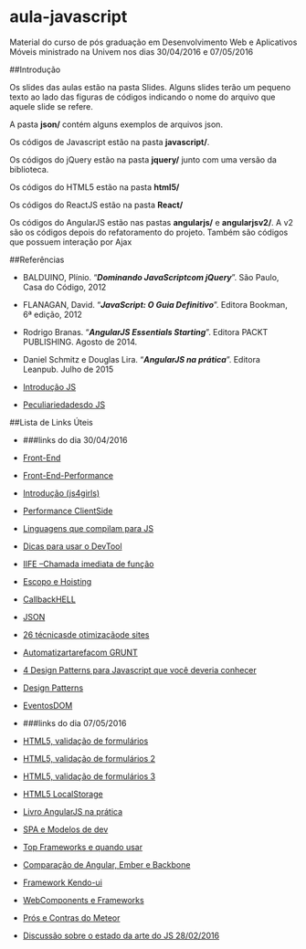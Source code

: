 # aula-javascript
Material do curso de pós graduação em Desenvolvimento Web e Aplicativos Móveis ministrado na Univem nos dias 30/04/2016 e 07/05/2016


##Introdução

Os slides das aulas estão na pasta Slides. Alguns slides terão um pequeno texto ao lado das figuras de códigos indicando o nome do arquivo que aquele slide se refere.

A pasta **json/** contém alguns exemplos de arquivos json.

Os códigos de Javascript estão na pasta **javascript/**. 

Os códigos do jQuery estão na pasta **jquery/** junto com uma versão da biblioteca.

Os códigos do HTML5 estão na pasta **html5/**

Os códigos do ReactJS estão na pasta **React/**

Os códigos do AngularJS estão nas pastas **angularjs/** e **angularjsv2/**. A v2 são os códigos depois do refatoramento do projeto. Também são códigos que possuem interação por Ajax


##Referências

- BALDUINO, Plínio. “***Dominando JavaScriptcom jQuery***”. São Paulo, Casa do Código, 2012

- FLANAGAN, David. “***JavaScript: O Guia Definitivo***”. Editora Bookman, 6ª edição, 2012

- Rodrigo Branas. “***AngularJS Essentials Starting***”. Editora PACKT PUBLISHING. Agosto de 2014.

- Daniel Schmitz e Douglas Lira. “***AngularJS na prática***”. Editora Leanpub. Julho de 2015

- [Introdução JS](http://pt.slideshare.net/fernandosimeone/javascript-30043260)

- [Peculiariedadesdo JS](http://leobetosouza.com.br/Palestra-Peculiaridades-do-JavaScript/#/)



##Lista de Links Úteis

- ###links do dia 30/04/2016

- [Front-End](http://willianjusten.com.br/como-se-tornar-um-desenvolvedor-front-end/)

- [Front-End-Performance](https://github.com/davidsonfellipe/awesome-wpo)

- [Introdução (js4girls)](https://github.com/Webschool-io/js4girls/blob/master/material-didatico/etapa-1/js-introduction.md)

- [Performance ClientSide](https://developer.yahoo.com/blogs/ydn/high-performance-sites-importance-front-end-performance-7160.html)

- [Linguagens que compilam para JS](https://github.com/jashkenas/coffeescript/wiki/list-of-languages-that-compile-to-js)

- [Dicas para usar o DevTool](https://www.turbosite.com.br/blog/15-dicas-para-desenvolver-utilizando-o-chrome-devtools/)

- [IIFE –Chamada imediata de função](http://benalman.com/news/2010/11/immediately-invoked-function-expression/)
 
- [Escopo e Hoisting](http://loopinfinito.com.br/2014/10/29/hoisting-e-escopo-em-javascript/)

- [CallbackHELL](callbackhell.com)

- [JSON](http://www.json.org/json-pt.html)

- [26 técnicasde otimizaçãode sites](http://blog.caelum.com.br/por-uma-web-mais-rapida-26-tecnicas-de-otimizacao-de-sites/)

- [Automatizartarefacom GRUNT](https://zenorocha.com/automatizando-tarefas-js-com-grunt)

- [4 Design Patterns para Javascript que você deveria conhecer](https://scotch.io/bar-talk/4-javascript-design-patterns-you-should-know)

- [Design Patterns](http://udgwebdev.com/design-patterns-para-javascript-parte-1)

- [EventosDOM](http://www.w3schools.com/jsref/dom_obj_event.asp)

- ###links do dia 07/05/2016

- [HTML5, validação de formulários](http://blog.popupdesign.com.br/validando-formularios-like-a-boss-com-html5/)

- [HTML5, validação de formulários 2](http://wbruno.com.br/html/validando-formularios-apenas-com-html5/)

- [HTML5, validação de formulários 3](http://html5doctor.com/html5-forms-input-types/)

- [HTML5 LocalStorage](https://zenorocha.com/html5-local-storage)

- [Livro AngularJS na prática](http://docplayer.com.br/278424-Pt_br-angularjs-na-pratica.html)

- [SPA e Modelos de dev](http://imasters.com.br/desenvolvimento/single-page-applications-e-outras-maravilhas-da-web-moderna/?trace=1519021197)

- [Top Frameworks e quando usar](http://www.sitepoint.com/top-javascript-frameworks-libraries-tools-use/)

- [Comparação de Angular, Ember e Backbone](https://www.airpair.com/js/javascript-framework-comparison)

- [Framework Kendo-ui](http://www.devmedia.com.br/apresentando-o-framework-kendo-ui/27285)

- [WebComponents e Frameworks](https://smthngsmwhr.wordpress.com/2015/04/13/web-components-and-friends-react-angular-polymer/)

- [Prós e Contras do Meteor](http://www.slant.co/topics/3918/viewpoints/1/~full-stack-isomorphic-javascript-frameworks~meteor)

- [Discussão sobre o estado da arte do JS 28/02/2016](https://medium.com/javascript-and-opinions/state-of-the-art-javascript-in-2016-ab67fc68eb0b)
